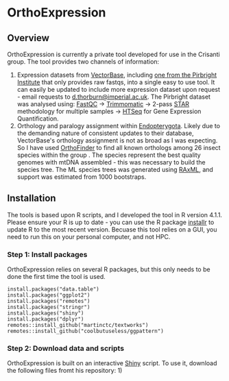 # OrthoExpression
## Overview

OrthoExpression is currently a private tool developed for use in the Crisanti group. The tool provides two channels of information: 

1) Expression datasets from [VectorBase](https://vectorbase.org/vectorbase/app), including [one from the Pirbright Institute](https://vectorbase.org/vectorbase/app/record/dataset/DS_bf500a6707) that only provides raw fastqs, into a single easy to use tool. It can easily be updated to include more expression dataset upon request - email requests to d.thorburn@imperial.ac.uk. The Pirbright dataset was analysed using: [FastQC](https://www.bioinformatics.babraham.ac.uk/projects/fastqc/) -> [Trimmomatic](http://www.usadellab.org/cms/?page=trimmomatic) -> 2-pass [STAR](https://github.com/alexdobin/STAR) methodology for multiple samples -> [HTSeq](https://htseq.readthedocs.io/en/master/) for Gene Expression Quantification. 
2) Orthology and paralogy assignment within [Endopterygota](https://en.wikipedia.org/wiki/Endopterygota). Likely due to the demanding nature of consistent updates to their database, VectorBase's orthology assignment is not as broad as I was expecting. So I have used [OrthoFinder](https://github.com/davidemms/OrthoFinder) to find all known orthologs among 26 insect species within the group . The species represent the best quality genomes with mtDNA assembled - this was necessary to build the species tree. The ML species  trees was generated using [RAxML](https://cme.h-its.org/exelixis/web/software/raxml/), and support was estimated from 1000 bootstraps.

## Installation

The tools is based upon R scripts, and I developed the tool in R version 4.1.1. Please ensure your R is up to date - you can use the R package [installr](https://cran.r-project.org/web/packages/installr/index.html) to update R to the most recent version. Becuase this tool relies on a GUI, you need to run this on your personal computer, and not HPC. 

### Step 1: Install packages
OrthoExpression relies on several R packages, but this only needs to be done the first time the tool is used.
```
install.packages("data.table")
install.packages("ggplot2")
install.packages("remotes")
install.packages("stringr")
install.packages("shiny")
install.packages("dplyr")
remotes::install_github("martinctc/textworks")
remotes::install_github("coolbutuseless/ggpattern")
```

### Step 2: Download data and scripts
OrthoExpression is built on an interactive [Shiny](https://shiny.rstudio.com/) script. To use it, download the following files fromt his repository:
1) 
